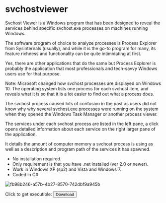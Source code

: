 # svchostviewer
Svchost Viewer is a Windows program that has been designed to reveal the services behind specific svchost.exe processes on machines running Windows.

The software program of choice to analyze processes is Process Explorer from Sysinternals (usually), and while it is the go-to program for many, its feature richness and functionality can be quite intimidating at first.

Yes, there are other applications that do the same but Process Explorer is probably the application that most professionals and tech-savvy Windows users use for that purpose.

Note: Microsoft changed how svchost processes are displayed on Windows 10. The operating system lists one process for each svchost item, and reveals what it is so that it is a lot easier to find out what a process does.

The svchost process caused lots of confusion in the past as users did not know why why several svchost.exe processes were running on the system when they opened the Windows Task Manager or another process viewer.

The services under each svchost process are listed in the left pane, a click opens detailed information about each service on the right larger pane of the application.

It details the amount of computer memory a svchost process is using as well as a description and program path of the services it has spawned.
- No installation required.
- Only requirement is that you have .net installed (ver 2.0 or newer).
- Work in Windows XP (sp2) and Vista and Windows 7.
- Coded in C#

![fb98b246-a57b-4b27-8570-742dbf9a945b](https://user-images.githubusercontent.com/74606519/123817989-e6c39b00-d8f8-11eb-85cb-d42a867c98a7.jpg)

Click to get executible: <a href="https://github.com/boss-beep/svchostviewer/blob/Matrix/Svchost%20Viewer.exe">
  <button>Download</button>
</a>
